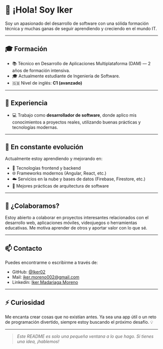 # 👋 ¡Hola! Soy Iker

Soy un apasionado del desarrollo de software con una sólida formación técnica y muchas ganas de seguir aprendiendo y creciendo en el mundo IT.

---

## 🎓 Formación

- 📚 Técnico en Desarrollo de Aplicaciones Multiplataforma (DAM) — 2 años de formación intensiva.
- 🎓 Actualmente estudiante de Ingeniería de Software.
- 🇬🇧 Nivel de inglés: **C1 (avanzado)**

---

## 💼 Experiencia

- 💻 Trabajo como **desarrollador de software**, donde aplico mis conocimientos a proyectos reales, utilizando buenas prácticas y tecnologías modernas.

---

## 🚀 En constante evolución

Actualmente estoy aprendiendo y mejorando en:

- 🔧 Tecnologías frontend y backend
- 🌐 Frameworks modernos (Angular, React, etc.)
- ☁️ Servicios en la nube y bases de datos (Firebase, Firestore, etc.)
- 🧠 Mejores prácticas de arquitectura de software

---

## 🤝 ¿Colaboramos?

Estoy abierto a colaborar en proyectos interesantes relacionados con el desarrollo web, aplicaciones móviles, videojuegos o herramientas educativas. Me motiva aprender de otros y aportar valor con lo que sé.

---

## 📫 Contacto

Puedes encontrarme o escribirme a través de:

- GitHub: [@Iker02](https://github.com/Iker02)
- Mail: [iker.moreno002@gmail.com](iker.moreno002@gmail.com)
- Linkedin: [Iker Madariaga Moreno](https://www.linkedin.com/in/iker-madariaga-moreno-4b2428346/)

---


## ⚡ Curiosidad

Me encanta crear cosas que no existían antes. Ya sea una app útil o un reto de programación divertido, siempre estoy buscando el próximo desafío. 💡

---

> *Este README es solo una pequeña ventana a lo que hago. Si tienes una idea, ¡hablemos!*
